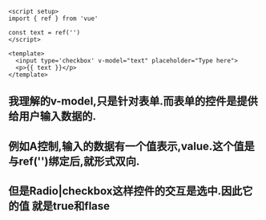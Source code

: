 ```
<script setup>
import { ref } from 'vue'

const text = ref('')
</script>

<template>
  <input type='checkbox' v-model="text" placeholder="Type here">
  <p>{{ text }}</p>
</template>
```

##  我理解的v-model,只是针对表单.而表单的控件是提供给用户输入数据的.

## 例如A控制,输入的数据有一个值表示,value.这个值是与ref('')绑定后,就形式双向.

## 但是Radio|checkbox这样控件的交互是选中.因此它的值 就是true和flase

